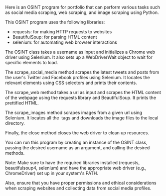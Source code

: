 Here is an OSINT program for portfolio that can perform various tasks such as social media scraping, web scraping, and image scraping using Python.

This OSINT program uses the following libraries:
- requests: for making HTTP requests to websites
- BeautifulSoup: for parsing HTML content
- selenium: for automating web browser interactions


The OSINT class takes a username as input and initializes a Chrome web driver using Selenium. It also sets up a WebDriverWait object to wait for specific elements to load.

The scrape_social_media method scrapes the latest tweets and posts from the user's Twitter and Facebook profiles using Selenium. It locates the relevant elements using CSS selectors and prints their contents.

The scrape_web method takes a url as input and scrapes the HTML content of the webpage using the requests library and BeautifulSoup. It prints the prettified HTML.

The scrape_images method scrapes images from a given url using Selenium. It locates all the <img> tags and downloads the image files to the local directory.

Finally, the close method closes the web driver to clean up resources.

You can run this program by creating an instance of the OSINT class, passing the desired username as an argument, and calling the desired methods.

Note: Make sure to have the required libraries installed (requests, beautifulsoup4, selenium) and have the appropriate web driver (e.g., ChromeDriver) set up in your system's PATH.

Also, ensure that you have proper permissions and ethical considerations when scraping websites and collecting data from social media profiles.
